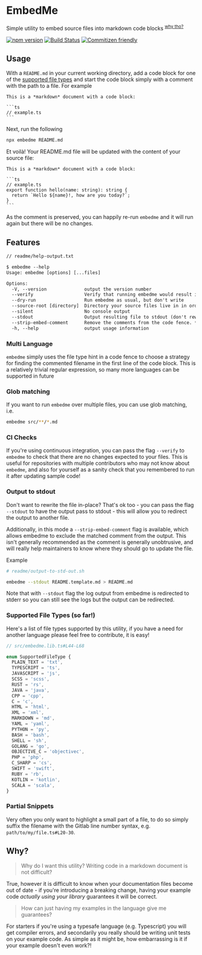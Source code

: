 # EmbedMe

Simple utility to embed source files into markdown code blocks <sup>[why tho?](#why)</sup>

[![npm version](https://badge.fury.io/js/embedme.svg)](https://www.npmjs.com/package/embedme)
[![Build Status](https://travis-ci.org/zakhenry/embedme.svg?branch=master)](https://travis-ci.org/zakhenry/embedme)
[![Commitizen friendly](https://img.shields.io/badge/commitizen-friendly-brightgreen.svg)](https://commitizen.github.io/cz-cli/)

## Usage

With a `README.md` in your current working directory, add a code block for one of the
[supported file types](#supported-file-types-so-far) and start the code block simply with a comment with the path to a
file. For example

    This is a *markdown* document with a code block:

    ```ts
    // example.ts
    ```

Next, run the following

```bash
npx embedme README.md
```

Et voilà! Your README.md file will be updated with the content of your source file:

    This is a *markdown* document with a code block:

    ```ts
    // example.ts
    export function hello(name: string): string {
      return `Hello ${name}!, how are you today?`;
    }
    ```

As the comment is preserved, you can happily re-run `embedme` and it will run again but there will be no changes.

## Features

```txt
// readme/help-output.txt

$ embedme --help
Usage: embedme [options] [...files]

Options:
  -V, --version              output the version number
  --verify                   Verify that running embedme would result in no changes. Useful for CI
  --dry-run                  Run embedme as usual, but don't write
  --source-root [directory]  Directory your source files live in in order to shorten the comment line in code fence
  --silent                   No console output
  --stdout                   Output resulting file to stdout (don't rewrite original)
  --strip-embed-comment      Remove the comments from the code fence. *Must* be run with --stdout flag
  -h, --help                 output usage information

```

### Multi Language

`embedme` simply uses the file type hint in a code fence to choose a strategy for finding the commented filename in the
first line of the code block. This is a relatively trivial regular expression, so many more languages can be supported
in future

### Glob matching

If you want to run `embedme` over multiple files, you can use glob matching, i.e.

```bash
embedme src/**/*.md
```

### CI Checks

If you're using continuous integration, you can pass the flag `--verify` to `embedme` to check that there are no changes
expected to your files. This is useful for repositories with multiple contributors who may not know about `embedme`, and
also for yourself as a sanity check that you remembered to run it after updating sample code!

### Output to stdout

Don't want to rewrite the file in-place? That's ok too - you can pass the flag `--stdout` to have the output pass to
stdout - this will allow you to redirect the output to another file.

Additionally, in this mode a `--strip-embed-comment` flag is available, which allows embedme to exclude the matched
comment from the output. This isn't generally recommended as the comment is generally unobtrusive, and will really help
maintainers to know where they should go to update the file.

Example

```sh
# readme/output-to-std-out.sh

embedme --stdout README.template.md > README.md

```

Note that with `--stdout` flag the log output from embedme is redirected to stderr so you can still see the logs but the
output can be redirected.

### Supported File Types (so far!)

Here's a list of file types supported by this utility, if you have a need for another language please feel free to
contribute, it is easy!

```ts
// src/embedme.lib.ts#L44-L68

enum SupportedFileType {
  PLAIN_TEXT = 'txt',
  TYPESCRIPT = 'ts',
  JAVASCRIPT = 'js',
  SCSS = 'scss',
  RUST = 'rs',
  JAVA = 'java',
  CPP = 'cpp',
  C = 'c',
  HTML = 'html',
  XML = 'xml',
  MARKDOWN = 'md',
  YAML = 'yaml',
  PYTHON = 'py',
  BASH = 'bash',
  SHELL = 'sh',
  GOLANG = 'go',
  OBJECTIVE_C = 'objectivec',
  PHP = 'php',
  C_SHARP = 'cs',
  SWIFT = 'swift',
  RUBY = 'rb',
  KOTLIN = 'kotlin',
  SCALA = 'scala',
}
```

### Partial Snippets

Very often you only want to highlight a small part of a file, to do so simply suffix the filename with the Gitlab line
number syntax, e.g. `path/to/my/file.ts#L20-30`.

## Why?

> Why do I want this utility? Writing code in a markdown document is not difficult?

True, however it is difficult to know when your documentation files become out of date - if you're introducing a
breaking change, having your example code _actually using your library_ guarantees it will be correct.

> How can just having my examples in the language give me guarantees?

For starters if you're using a typesafe language (e.g. Typescript) you will get compiler errors, and secondarily you
really should be writing unit tests on your example code. As simple as it might be, how embarrassing is it if your
example doesn't even work?!

